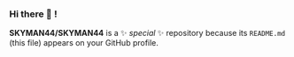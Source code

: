 ### Hi there 👋 !
**SKYMAN44/SKYMAN44** is a ✨ _special_ ✨ repository because its `README.md` (this file) appears on your GitHub profile.
